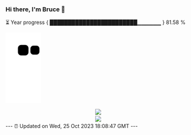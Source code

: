 ### Hi there, I'm Bruce 👋
⏳ Year progress { ████████████████████████▁▁▁▁▁▁ } 81.58 %

![](https://raw.githubusercontent.com/Swiftie13st/Swiftie13st/main/assets/github-contribution-grid-snake.svg)


<div align="center"> <img src="https://metrics.lecoq.io/Swiftie13st?template=classic&config.timezone=Asia%2FShanghai"> </div>

<div align="center"> <img src="https://github-readme-streak-stats.herokuapp.com/?user=Swiftie13st" /> </div>
---
⏰ Updated on Wed, 25 Oct 2023 18:08:47 GMT
---

